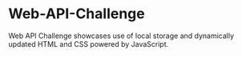 # Web-API-Challenge
Web API Challenge showcases use of local storage and dynamically updated HTML and CSS powered by JavaScript.
